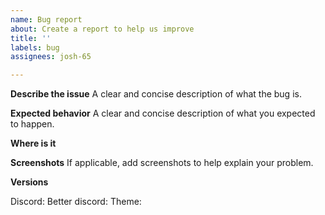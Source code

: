 ```yaml
---
name: Bug report
about: Create a report to help us improve
title: ''
labels: bug
assignees: josh-65

---
```


**Describe the issue**
A clear and concise description of what the bug is.

**Expected behavior**
A clear and concise description of what you expected to happen.

**Where is it**
<!-- The click taken to get to where the issues is -->

**Screenshots**
If applicable, add screenshots to help explain your problem.

**Versions**
<!-- These can be found in discord settings on the bottom sidebar -->
Discord:
Better discord:
Theme:
